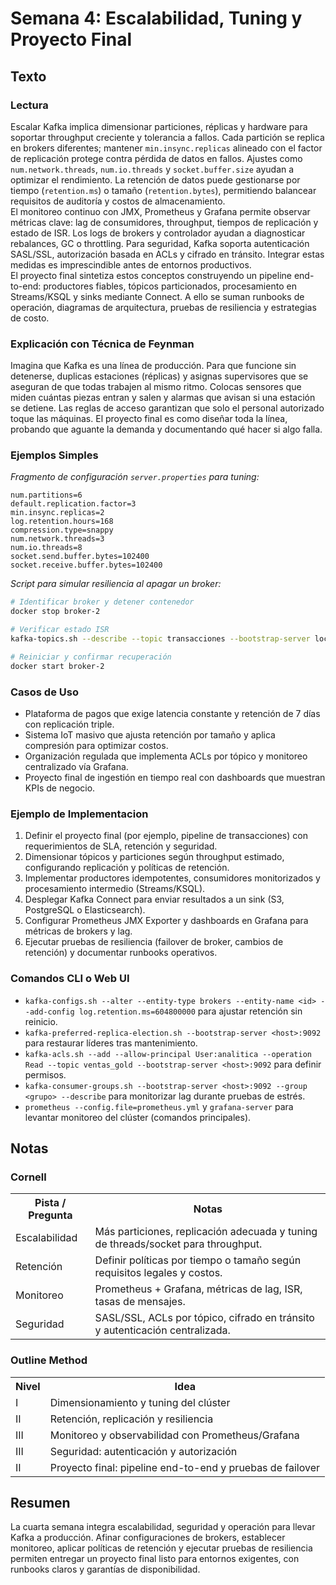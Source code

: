# Semana 4: Escalabilidad, Tuning y Proyecto Final
## Texto
### Lectura
Escalar Kafka implica dimensionar particiones, réplicas y hardware para soportar throughput creciente y tolerancia a fallos. Cada partición se replica en brokers diferentes; mantener `min.insync.replicas` alineado con el factor de replicación protege contra pérdida de datos en fallos. Ajustes como `num.network.threads`, `num.io.threads` y `socket.buffer.size` ayudan a optimizar el rendimiento. La retención de datos puede gestionarse por tiempo (`retention.ms`) o tamaño (`retention.bytes`), permitiendo balancear requisitos de auditoría y costos de almacenamiento.  
El monitoreo continuo con JMX, Prometheus y Grafana permite observar métricas clave: lag de consumidores, throughput, tiempos de replicación y estado de ISR. Los logs de brokers y controlador ayudan a diagnosticar rebalances, GC o throttling. Para seguridad, Kafka soporta autenticación SASL/SSL, autorización basada en ACLs y cifrado en tránsito. Integrar estas medidas es imprescindible antes de entornos productivos.  
El proyecto final sintetiza estos conceptos construyendo un pipeline end-to-end: productores fiables, tópicos particionados, procesamiento en Streams/KSQL y sinks mediante Connect. A ello se suman runbooks de operación, diagramas de arquitectura, pruebas de resiliencia y estrategias de costo.

### Explicación con Técnica de Feynman
Imagina que Kafka es una línea de producción. Para que funcione sin detenerse, duplicas estaciones (réplicas) y asignas supervisores que se aseguran de que todas trabajen al mismo ritmo. Colocas sensores que miden cuántas piezas entran y salen y alarmas que avisan si una estación se detiene. Las reglas de acceso garantizan que solo el personal autorizado toque las máquinas. El proyecto final es como diseñar toda la línea, probando que aguante la demanda y documentando qué hacer si algo falla.

### Ejemplos Simples
*Fragmento de configuración `server.properties` para tuning:*
```properties
num.partitions=6
default.replication.factor=3
min.insync.replicas=2
log.retention.hours=168
compression.type=snappy
num.network.threads=3
num.io.threads=8
socket.send.buffer.bytes=102400
socket.receive.buffer.bytes=102400
```

*Script para simular resiliencia al apagar un broker:*
```bash
# Identificar broker y detener contenedor
docker stop broker-2

# Verificar estado ISR
kafka-topics.sh --describe --topic transacciones --bootstrap-server localhost:9092 | grep ISR

# Reiniciar y confirmar recuperación
docker start broker-2
```

### Casos de Uso
- Plataforma de pagos que exige latencia constante y retención de 7 días con replicación triple.
- Sistema IoT masivo que ajusta retención por tamaño y aplica compresión para optimizar costos.
- Organización regulada que implementa ACLs por tópico y monitoreo centralizado vía Grafana.
- Proyecto final de ingestión en tiempo real con dashboards que muestran KPIs de negocio.

### Ejemplo de Implementacion
1. Definir el proyecto final (por ejemplo, pipeline de transacciones) con requerimientos de SLA, retención y seguridad.  
2. Dimensionar tópicos y particiones según throughput estimado, configurando replicación y políticas de retención.  
3. Implementar productores idempotentes, consumidores monitorizados y procesamiento intermedio (Streams/KSQL).  
4. Desplegar Kafka Connect para enviar resultados a un sink (S3, PostgreSQL o Elasticsearch).  
5. Configurar Prometheus JMX Exporter y dashboards en Grafana para métricas de brokers y lag.  
6. Ejecutar pruebas de resiliencia (failover de broker, cambios de retención) y documentar runbooks operativos.

### Comandos CLI o Web UI
- `kafka-configs.sh --alter --entity-type brokers --entity-name <id> --add-config log.retention.ms=604800000` para ajustar retención sin reinicio.
- `kafka-preferred-replica-election.sh --bootstrap-server <host>:9092` para restaurar líderes tras mantenimiento.
- `kafka-acls.sh --add --allow-principal User:analitica --operation Read --topic ventas_gold --bootstrap-server <host>:9092` para definir permisos.
- `kafka-consumer-groups.sh --bootstrap-server <host>:9092 --group <grupo> --describe` para monitorizar lag durante pruebas de estrés.
- `prometheus --config.file=prometheus.yml` y `grafana-server` para levantar monitoreo del clúster (comandos principales).

## Notas
### Cornell
<table>
  <tr><th>Pista / Pregunta</th><th>Notas</th></tr>
  <tr><td>Escalabilidad</td><td>Más particiones, replicación adecuada y tuning de threads/socket para throughput.</td></tr>
  <tr><td>Retención</td><td>Definir políticas por tiempo o tamaño según requisitos legales y costos.</td></tr>
  <tr><td>Monitoreo</td><td>Prometheus + Grafana, métricas de lag, ISR, tasas de mensajes.</td></tr>
  <tr><td>Seguridad</td><td>SASL/SSL, ACLs por tópico, cifrado en tránsito y autenticación centralizada.</td></tr>
</table>

### Outline Method
<table>
  <tr><th>Nivel</th><th>Idea</th></tr>
  <tr><td>I</td><td>Dimensionamiento y tuning del clúster</td></tr>
  <tr><td>II</td><td>Retención, replicación y resiliencia</td></tr>
  <tr><td>III</td><td>Monitoreo y observabilidad con Prometheus/Grafana</td></tr>
  <tr><td>III</td><td>Seguridad: autenticación y autorización</td></tr>
  <tr><td>II</td><td>Proyecto final: pipeline end-to-end y pruebas de failover</td></tr>
</table>

## Resumen
La cuarta semana integra escalabilidad, seguridad y operación para llevar Kafka a producción. Afinar configuraciones de brokers, establecer monitoreo, aplicar políticas de retención y ejecutar pruebas de resiliencia permiten entregar un proyecto final listo para entornos exigentes, con runbooks claros y garantías de disponibilidad.
